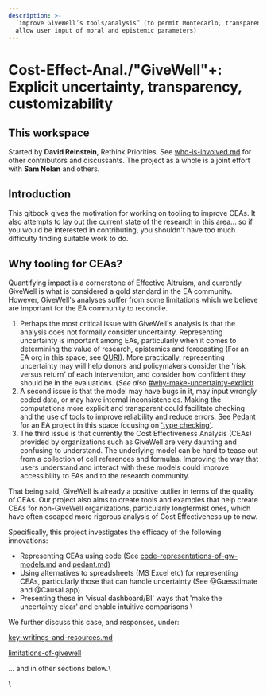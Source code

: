 ```yaml
---
description: >-
  ’improve GiveWell’s tools/analysis” (to permit Montecarlo, transparency, and
  allow user input of moral and epistemic parameters)
---
```


# Cost-Effect-Anal./"GiveWell"+: Explicit uncertainty, transparency, customizability

## This workspace

Started by **David Reinstein**, Rethink Priorities. See [who-is-involved.md](organization-and-introduction/who-is-involved.md "mention") for other contributors and discussants. The project as a whole is a joint effort with **Sam Nolan** and others.&#x20;

## Introduction

This gitbook gives the motivation for working on tooling to improve CEAs. It also attempts to lay out the current state of the research in this area...  so if you would be interested in contributing, you shouldn't have too much difficulty finding suitable work to do.&#x20;

## Why tooling for CEAs?&#x20;

Quantifying impact is a cornerstone of Effective Altruism, and currently GiveWell is what is considered a gold standard in the EA community. However, GiveWell's analyses suffer from some limitations which we believe are important for the EA community to reconcile.

1. Perhaps the most critical issue with GiveWell's analysis is that the analysis does not formally consider uncertainty. Representing uncertainty is important among EAs, particularly when it comes to determining the value of research, epistemics and forecasting (For an EA org in this space, see [QURI](https://quantifieduncertainty.org)).  More practically, representing uncertainty may will help donors and policymakers consider the 'risk versus return' of each intervention, and consider how confident they should be in the evaluations. (_See also_ [#why-make-uncertainty-explicit](innovations-and-issues/incorporating-uncertainty.md#why-make-uncertainty-explicit "mention")
2. &#x20;A second issue is that the model may have bugs in it, may input wrongly coded data, or may have internal inconsistencies. Making the computations more explicit and transparent could facilitate checking and the use of tools to improve reliability and reduce errors. See [Pedant](https://hazelfire.github.io/pedant/#/) for an EA project in this space focusing on ['type checking'](innovations-and-issues/type-checking-and-code.md).
3. The third issue is that currently the Cost Effectiveness Analysis (CEAs) provided by organizations such as GiveWell are very daunting and confusing to understand. The underlying model can be hard to tease out from a collection of cell references and formulas. Improving the way that users understand and interact with these models could improve accessibility to EAs and to the research community.

That being said, GiveWell is already a positive outlier in terms of the quality of CEAs. Our project also aims  to create tools and examples that help create CEAs for non-GiveWell organizations, particularly longtermist ones, which have often escaped more rigorous analysis of Cost Effectiveness up to now.

Specifically, this project investigates the efficacy of the following innovations:

* Representing CEAs using code (See [code-representations-of-gw-models.md](givewell-model-and-extensions/code-representations-of-gw-models.md "mention") and [pedant.md](tools-and-examples/pedant.md "mention"))
* Using alternatives to spreadsheets (MS Excel etc) for representing CEAs, particularly those that can handle uncertainty (See @Guesstimate  and @Causal.app)
* Presenting these in 'visual dashboard/BI' ways that 'make the uncertainty clear' and enable intuitive comparisons \


We further discuss this case, and responses, under:

[key-writings-and-resources.md](organization-and-introduction/key-writings-and-resources.md "mention")

[limitations-of-givewell](innovations-and-issues/limitations-of-givewell/ "mention")

... and in other sections below.\






\
